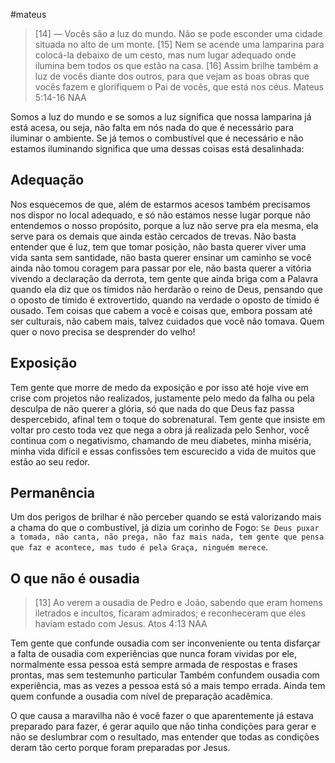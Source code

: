 #mateus
> [14]  — Vocês são a luz do mundo. Não se pode esconder uma cidade situada no alto de um monte. [15] Nem se acende uma lamparina para colocá-la debaixo de um cesto, mas num lugar adequado onde ilumina bem todos os que estão na casa. [16] Assim brilhe também a luz de vocês diante dos outros, para que vejam as boas obras que vocês fazem e glorifiquem o Pai de vocês, que está nos céus.
> Mateus‬ ‭5:14‭-‬16‬ ‭NAA

Somos a luz do mundo e se somos a luz significa que nossa lamparina já está acesa, ou seja, não falta em nós nada do que é necessário para iluminar o ambiente.
Se já temos o combustível que é necessário e não estamos iluminando significa que uma dessas coisas está desalinhada:
## Adequação
Nos esquecemos de que, além de estarmos acesos também precisamos nos dispor no local adequado, e só não estamos nesse lugar porque não entendemos o nosso propósito, porque a luz não serve pra ela mesma, ela serve para os demais que ainda estão cercados de trevas.
Não basta entender que é luz, tem que tomar posição, não basta querer viver uma vida santa sem santidade, não basta querer ensinar um caminho se você ainda não tomou coragem para passar por ele, não basta querer a vitória vivendo a declaração da derrota, tem gente que ainda briga com a Palavra quando ela diz que os tímidos não herdarão o reino de Deus, pensando que o oposto de tímido é extrovertido, quando na verdade o oposto de tímido é ousado.
Tem coisas que cabem a você e coisas que, embora possam até ser culturais, não cabem mais, talvez cuidados que você não tomava.
Quem quer o novo precisa se desprender do velho!
## Exposição
Tem gente que morre de medo da exposição e por isso até hoje vive em crise com projetos não realizados, justamente pelo medo da falha ou pela desculpa de não querer a glória, só que nada do que Deus faz passa despercebido, afinal tem o toque do sobrenatural.
Tem gente que insiste em voltar pro cesto toda vez que nega a obra já realizada pelo Senhor, você continua com o negativismo, chamando de meu diabetes, minha miséria, minha vida difícil e essas confissões tem escurecido a vida de muitos que estão ao seu redor.
## Permanência
Um dos perigos de brilhar é não perceber quando se está valorizando mais a chama do que o combustível, já dizia um corinho de Fogo: `Se Deus puxar a tomada, não canta, não prega, não faz mais nada, tem gente que pensa que faz e acontece, mas tudo é pela Graça, ninguém merece`.

## O que não é ousadia
> [13] Ao verem a ousadia de Pedro e João, sabendo que eram homens iletrados e incultos, ficaram admirados; e reconheceram que eles haviam estado com Jesus.
> Atos‬ ‭4:13‬ ‭NAA‬‬

Tem gente que confunde ousadia com ser inconveniente ou tenta disfarçar a falta de ousadia com experiências que nunca foram vividas por ele, normalmente essa pessoa está sempre armada de respostas e frases prontas, mas sem testemunho particular
Também confundem ousadia com experiência, mas as vezes a pessoa está só a mais tempo errada.
Ainda tem quem confunde a ousadia com nível de preparação acadêmica.

O que causa a maravilha não é você fazer o que aparentemente já estava preparado para fazer, é gerar aquilo que não tinha condições para gerar e não se deslumbrar com o resultado, mas entender que todas as condições deram tão certo porque foram preparadas por Jesus.